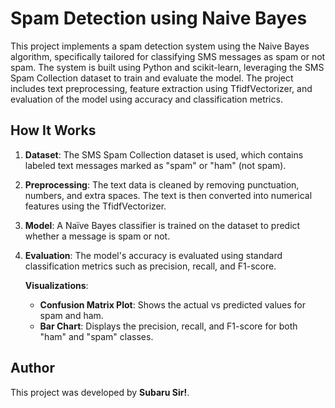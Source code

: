 # Spam Detection using Naive Bayes

This project implements a spam detection system using the Naive Bayes algorithm, specifically tailored for classifying SMS messages as spam or not spam. The system is built using Python and scikit-learn, leveraging the SMS Spam Collection dataset to train and evaluate the model. The project includes text preprocessing, feature extraction using TfidfVectorizer, and evaluation of the model using accuracy and classification metrics.

## How It Works
1. **Dataset**: The SMS Spam Collection dataset is used, which contains labeled text messages marked as "spam" or "ham" (not spam).
2. **Preprocessing**: The text data is cleaned by removing punctuation, numbers, and extra spaces. The text is then converted into numerical features using the TfidfVectorizer.
3. **Model**: A Naïve Bayes classifier is trained on the dataset to predict whether a message is spam or not.
4. **Evaluation**: The model's accuracy is evaluated using standard classification metrics such as precision, recall, and F1-score.
   
   **Visualizations**:
   - **Confusion Matrix Plot**: Shows the actual vs predicted values for spam and ham.
   - **Bar Chart**: Displays the precision, recall, and F1-score for both "ham" and "spam" classes.

## Author
This project was developed by **Subaru Sir!**.
